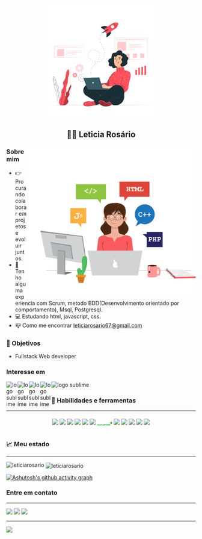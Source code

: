 <p align ="center">

<img src="webdev.png" width="300px">

</p>

<h2 align="center"> 🙋‍♀️ Leticia Rosário</h2>

<img align="right" src="about.png" width="450px" />

### Sobre mim

- 👉 Procurando colaborar em projetos e evoluir juntos.
- 💜 Tenho alguma experiencia com Scrum, metodo BDD(Desenvolvimento orientado por comportamento), Msql, Postgresql.
- 💻 Estudando html, javascript, css.
- 📪 Como me encontrar <a href="mailto:leticiarosario67@gmail.com">leticiarosario67@gmail.com</a>

### 🎯 Objetivos

- Fullstack Web developer

### Interesse em

<img align="left" alt="logo sublime" width="30px" src="https://cdn.worldvectorlogo.com/logos/tailwindcss.svg">
<img align="left" alt="logo sublime" width="30px" src="https://cdn.worldvectorlogo.com/logos/sass-1.svg">
<img align="left" alt="logo sublime" width="30px" src="https://cdn.worldvectorlogo.com/logos/react-2.svg">
<img align="left" alt="logo sublime" width="30px" src="https://cdn.worldvectorlogo.com/logos/mysql-3.svg">
<img  alt="logo sublime" width="30px" src="https://cdn.worldvectorlogo.com/logos/flutter-logo.svg">

<!---
leticiarosario/leticiarosario is a ✨ special ✨ repository because its `README.md` (this file) appears on your GitHub profile.
You can click the Preview link to take a look at your changes.
--->

### 🧰 Habilidades e ferramentas

---

<p align="center">
<img src="https://img.icons8.com/color/48/4a90e2/bootstrap.png"/>
<img src="https://img.icons8.com/color/48/4a90e2/css3.png"/>
<img src="https://img.icons8.com/color/48/4a90e2/javascript.png"/>
<img src="https://img.icons8.com/color/48/4a90e2/html-5--v1.png"/>
<img src="https://img.icons8.com/officel/40/4a90e2/markdown.png"/>
<img src="https://img.icons8.com/officel/40/000000/php-logo.png"/>
<img align="center" width="40px" alt="logo cucumber" src="https://raw.githubusercontent.com/devicons/devicon/c7d326b6009e60442abc35fa45706d6f30ee4c8e/icons/cucumber/cucumber-plain-wordmark.svg"/>
<img src="https://img.icons8.com/fluent/48/000000/adobe-photoshop.png"/>
<img src="https://img.icons8.com/fluent/48/000000/sublime-text.png"/>
<img src="https://img.icons8.com/fluent/48/000000/adobe-xd.png"/>
<img src="https://img.icons8.com/fluent/48/000000/visual-studio-code-2019.png"/>

<img src="https://img.icons8.com/color/48/000000/git.png"/>

</p>

### 📈 Meu estado

---

<p><img align="left" src="https://github-readme-stats.vercel.app/api/top-langs?username=leticiarosario&hide=SASS&locale=en&theme=midnight-purple&hide_border=true" alt="leticiarosario" /></p>

<p>&nbsp;<img align="center" src="https://github-readme-stats.vercel.app/api?username=leticiarosario&show_icons=true&locale=en&theme=midnight-purple&hide_border=true"" alt="leticiarosario" /></p>

[![Ashutosh's github activity graph](https://activity-graph.herokuapp.com/graph?username=leticiarosario&theme=react-dark&hide_border=true)](https://github.com/ashutosh00710/github-readme-activity-graph)

### Entre em contato

---

[<img  src="https://img.icons8.com/clouds/100/4a90e2/facebook-new.png"/>](https://www.facebook.com/Leticiadeveloper)
[<img src="https://img.icons8.com/clouds/100/4a90e2/linkedin.png"/>](https://www.linkedin.com/in/leticiarosario26/)
[<img src="https://img.icons8.com/clouds/100/4a90e2/instagram-new--v1.png"/>](https://www.instagram.com/leticiarosario_dev/)

---

![](https://komarev.com/ghpvc/?username=leticiarosario&color=blueviolet)
